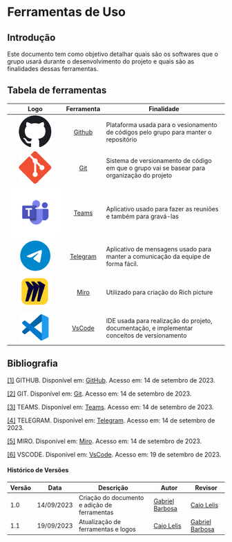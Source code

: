 # Ferramentas de Uso

## **Introdução**

Este documento tem como objetivo detalhar quais são os softwares que o grupo usará durante o desenvolvimento do projeto e quais são as finalidades dessas ferramentas.

## **Tabela de ferramentas**

| Logo | Ferramenta | Finalidade |
| :-----: | :----: | ----------- |
| <img src="docs/Planejamento/img/github.png"  width=75px> | <a id="a" href="#aa">Github</a> | Plataforma usada para o vesionamento de códigos pelo grupo para manter o repositório |
| <img src="img/Git-logo.png"  width=75px> | <a id="b" href="#bb">Git</a> | Sistema de versionamento de código em que o grupo vai se basear para organização do projeto |
| <img src="img/teams-logo.png" width=300px> | <a id="c" href="#cc">Teams</a> | Aplicativo usado para fazer as reuniões e também para gravá-las |
| <img src="img/telegram.png" width=70px> | <a id="d" href="#dd">Telegram</a> | Aplicativo de mensagens usado para manter a comunicação da equipe de forma fácil.|
| <img src="img/miro.png"  width=80px> | <a id="e" href="#aa">Miro</a> | Utilizado para criação do Rich picture |
| <img src="img/vscode.png"  width=70px> | <a id="f" href="#aa">VsCode</a> | IDE usada para realização do projeto, documentação, e implementar conceitos de versionamento |

## **Bibliografia**

<a id="aa" href="#a">[1]</a> GITHUB. Disponível em: [GitHub](https://github.com). Acesso em: 14 de setembro de 2023.

<a id="bb" href="#b">[2]</a> GIT. Disponível em: [Git](https://git-scm.com). Acesso em: 14 de setembro de 2023.

<a id="cc" href="#c">[3]</a> TEAMS. Disponível em: [Teams](https://www.microsoft.com/pt-br/microsoft-teams/log-in). Acesso em: 14 de setembro de 2023.

<a id="dd" href="#d">[4]</a> TELEGRAM. Disponível em: [Telegram](https://web.telegram.org/k/). Acesso em: 14 de setembro de 2023.

<a id="ee" href="#e">[5]</a> MIRO. Disponível em: [Miro](https://miro.com/pt/). Acesso em: 14 de setembro de 2023.

<a id="ff" href="#f">[6]</a> VSCODE. Disponível em: [VsCode](https://code.visualstudio.com/). Acesso em: 19 de setembro de 2023.

#### **Histórico de Versões**

| Versão | Data       | Descrição            | Autor          | Revisor        |
|--------|------------|----------------------|----------------|--------------- |
| 1.0    | 14/09/2023 | Criação do documento e adição de ferramentas   | [Gabriel Barbosa](https://github.com/gabrie1barbosa)| [Caio Lelis](https://github.com/caio-lelis) |
|1.1     | 19/09/2023 | Atualização de ferramentas e logos | [Caio Lelis](https://github.com/caio-lelis) | [Gabriel Barbosa](https://github.com/gabrie1barbosa)|
